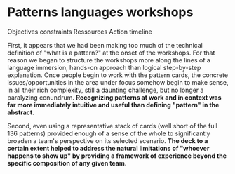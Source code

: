 # Patterns languages workshops

Objectives
constraints
Ressources
Action timeline


First, it appears that we had been making too much of the technical definition of "what is a pattern?" at the onset of the workshops. For that reason we began to structure the workshops more along the lines of a language immersion, hands-on approach than logical step-by-step explanation. Once people begin to work with the pattern cards, the concrete issues/opportunities in the area under focus somehow begin to make sense, in all their rich complexity, still a daunting challenge, but no longer a paralyzing conundrum. **Recognizing patterns at work and in context was far more immediately intuitive and useful than defining "pattern" in the abstract.**

Second, even using a representative stack of cards (well short of the full 136 patterns) provided enough of a sense of the whole to significantly broaden a team's perspective on its selected scenario. **The deck to a certain extent helped to address the natural limitations of "whoever happens to show up" by providing a framework of experience beyond the specific composition of any given team.**
